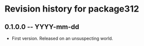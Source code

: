 # Revision history for package312

## 0.1.0.0 -- YYYY-mm-dd

* First version. Released on an unsuspecting world.
